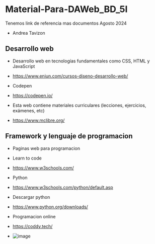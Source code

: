 # Material-Para-DAWeb_BD_5I
Tenemos link de referencia mas documentos Agosto 2024
- Andrea Tavizon
## Desarrollo web
- Desarrollo web en tecnologías fundamentales como CSS, HTML y JavaScript
- https://www.eniun.com/cursos-diseno-desarrollo-web/

- Codepen
- https://codepen.io/

 - Esta web contiene materiales curriculares (lecciones, ejercicios, exámenes, etc)
 - https://www.mclibre.org/

 ## Framework y lenguaje de programacion 
 - Paginas web para programacion
 - Learn to code
 - https://www.w3schools.com/
 - Python
 - https://www.w3schools.com/python/default.asp
 - Descargar python
 - https://www.python.org/downloads/

  - Programacion online
  - https://coddy.tech/
  - ![image](https://github.com/user-attachments/assets/b1364b60-2bc1-45b9-8ead-6313f14edcba)

